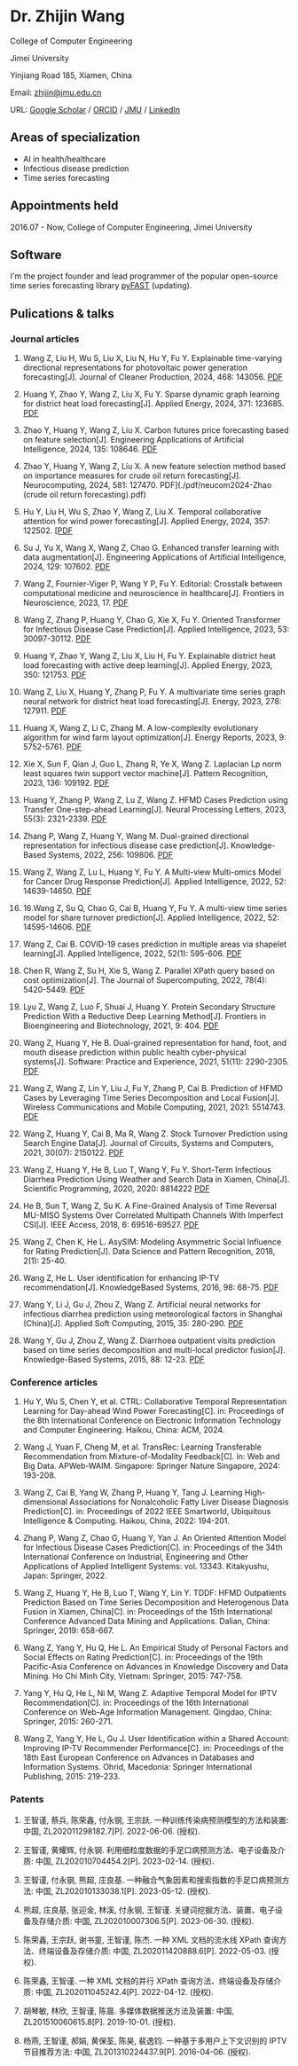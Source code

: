 # Dr. Zhijin Wang

College of Computer Engineering

Jimei University

Yinjiang Road 185, Xiamen, China

Email: zhijin@jmu.edu.cn

URL: [Google Scholar](https://scholar.google.com/citations?user=rKUpBpMAAAAJ&hl=en) / [ORCID](https://orcid.org/0000-0002-7962-2827) / [JMU](https://cec.jmu.edu.cn/info/1008/5733.htm) / [LinkedIn](https://www.linkedin.com/in/zhijinwang/) 

## Areas of specialization

- AI in health/healthcare
- Infectious disease prediction
- Time series forecasting

## Appointments held

2016.07 - Now, College of Computer Engineering, Jimei University

## Software

I'm the project founder and lead programmer of the popular open-source time series forecasting library [pyFAST](http://github.com/freepose/fast) (updating).

## Pulications & talks

### Journal articles

1. Wang Z, Liu H, Wu S, Liu X, Liu N, Hu Y, Fu Y. Explainable time-varying directional representations for photovoltaic power generation forecasting[J]. Journal of Cleaner Production, 2024, 468: 143056. [PDF](./pdf/jclepro2024-Wang%20%28CoDR%29.pdf)

2. Huang Y, Zhao Y, Wang Z, Liu X, Fu Y. Sparse dynamic graph learning for district heat load forecasting[J]. Applied Energy, 2024, 371: 123685. [PDF](./pdf/apen2024-Huang%20%28SDGNN%29.pdf)

3. Zhao Y, Huang Y, Wang Z, Liu X. Carbon futures price forecasting based on feature selection[J]. Engineering Applications of Artificial Intelligence, 2024, 135: 108646. [PDF](./pdf/eaai2024-Zhao%20%28Carbon%20futures%20price%29.pdf)

4. Zhao Y, Huang Y, Wang Z, Liu X. A new feature selection method based on importance measures for crude oil return forecasting[J]. Neurocomputing, 2024, 581: 127470. PDF](./pdf/neucom2024-Zhao (crude oil return forecasting).pdf) 

5. Hu Y, Liu H, Wu S, Zhao Y, Wang Z, Liu X. Temporal collaborative attention for wind power forecasting[J]. Applied Energy, 2024, 357: 122502. [[PDF](./pdf/apen2024-Hu%20%28TCOAT%29.pdf)

6. Su J, Yu X, Wang X, Wang Z, Chao G. Enhanced transfer learning with data augmentation[J]. Engineering Applications of Artificial Intelligence, 2024, 129: 107602. [PDF](./pdf/coauthor/eaai2024-Su%20%28Enhanced%20transfer%20learning%20with%20data%20augmentation%29.pdf)

7. Wang Z, Fournier-Viger P, Wang Y P, Fu Y. Editorial: Crosstalk between computational medicine and neuroscience in healthcare[J]. Frontiers in Neuroscience, 2023, 17. [PDF](./pdf/fnins2023-Wang%20%28Editorial%29.pdf)

8. Wang Z, Zhang P, Huang Y, Chao G, Xie X, Fu Y. Oriented Transformer for Infectious Disease Case Prediction[J]. Applied Intelligence, 2023, 53: 30097-30112. [PDF](./pdf/apin2023-Wang%20%28ORIT%29.pdf)

9. Huang Y, Zhao Y, Wang Z, Liu X, Liu H, Fu Y. Explainable district heat load forecasting with active deep learning[J]. Applied Energy, 2023, 350: 121753. [PDF](./pdf/apen2023-Huang%20%28Ac-GRN%29.pdf)

10. Wang Z, Liu X, Huang Y, Zhang P, Fu Y. A multivariate time series graph neural network for district heat load forecasting[J]. Energy, 2023, 278: 127911. [PDF](./pdf/energy2023-Wang%20%28GAIN%29.pdf)

11. Huang X, Wang Z, Li C, Zhang M. A low-complexity evolutionary algorithm for wind farm layout optimization[J]. Energy Reports, 2023, 9: 5752-5761. [PDF](./pdf/)

12. Xie X, Sun F, Qian J, Guo L, Zhang R, Ye X, Wang Z. Laplacian Lp norm least squares twin support vector machine[J]. Pattern Recognition, 2023, 136: 109192. [PDF](./pdf/coauthor/pr2022%20%28Laplacian%20Lp%20norm%20least%20squares%20twin%20support%20vector%20machine%29.pdf)

13. Huang Y, Zhang P, Wang Z, Lu Z, Wang Z. HFMD Cases Prediction using Transfer One-step-ahead Learning[J]. Neural Processing Letters, 2023, 55(3): 2321-2339. [PDF](./pdf/nepl2022-Huang.pdf)

14. Zhang P, Wang Z, Huang Y, Wang M. Dual-grained directional representation for infectious disease case prediction[J]. Knowledge-Based Systems, 2022, 256: 109806. [PDF](./pdf/kbs2022-Zhang.pdf)

15. Wang Z, Wang Z, Lu L, Huang Y, Fu Y. A Multi-view Multi-omics Model for Cancer Drug Response Prediction[J]. Applied Intelligence, 2022, 52: 14639-14650. [PDF](./pdf/apin2022-Wang%20%28MvMo%29.pdf)

16. 16.Wang Z, Su Q, Chao G, Cai B, Huang Y, Fu Y. A multi-view time series model for share turnover prediction[J]. Applied Intelligence, 2022, 52: 14595-14606. [PDF](./pdf/apin2022-Wang%20%28MvT%29.pdf)

17. Wang Z, Cai B. COVID-19 cases prediction in multiple areas via shapelet learning[J]. Applied Intelligence, 2022, 52(1): 595-606. [PDF](./pdf/apin2021-Wang%20%28MSL%29.pdf) 

18. Chen R, Wang Z, Su H, Xie S, Wang Z. Parallel XPath query based on cost optimization[J]. The Journal of Supercomputing, 2022, 78(4): 5420-5449. [PDF](http://doi.org/10.1007/s11227-021-04074-y) 

19. Lyu Z, Wang Z, Luo F, Shuai J, Huang Y. Protein Secondary Structure Prediction With a Reductive Deep Learning Method[J]. Frontiers in Bioengineering and Biotechnology, 2021, 9: 404. [PDF](./pdf/fbioe2021-Lyu.pdf)

20. Wang Z, Huang Y, He B. Dual-grained representation for hand, foot, and mouth disease prediction within public health cyber-physical systems[J]. Software: Practice and Experience, 2021, 51(11): 2290-2305. [PDF](./pdf/spe2020-Wang.pdf)

21. Wang Z, Wang Z, Lin Y, Liu J, Fu Y, Zhang P, Cai B. Prediction of HFMD Cases by Leveraging Time Series Decomposition and Local Fusion[J]. Wireless Communications and Mobile Computing, 2021, 2021: 5514743. [PDF](./pdf/wcmc2021-Wang.pdf)

22. Wang Z, Huang Y, Cai B, Ma R, Wang Z. Stock Turnover Prediction using Search Engine Data[J]. Journal of Circuits, Systems and Computers, 2021, 30(07): 2150122. [PDF](./pdf/jcsc2020-Wang.pdf)

23. Wang Z, Huang Y, He B, Luo T, Wang Y, Fu Y. Short-Term Infectious Diarrhea Prediction Using Weather and Search Data in Xiamen, China[J]. Scientific Programming, 2020, 2020: 8814222 [PDF](./pdf/sp2020-Wang.pdf)

24. He B, Sun T, Wang Z, Su K. A Fine-Grained Analysis of Time Reversal MU-MISO Systems Over Correlated Multipath Channels With Imperfect CSI[J]. IEEE Access, 2018, 6: 69516-69527. [PDF](./pdf/coauthor/access2018-He%20%28A%20Fine-Grained%20Analysis%20of%20Time%20Reversal%20MU-MISO%20Systems%20Over%20Correlated%20Multipath%20Channels%20With%20Imperfect%20CSI%29.pdf)

25. Wang Z, Chen K, He L. AsySIM: Modeling Asymmetric Social Influence for Rating Prediction[J]. Data Science and Pattern Recognition, 2018, 2(1): 25-40. 

26. Wang Z, He L. User identification for enhancing IP-TV recommendation[J]. KnowledgeBased Systems, 2016, 98: 68-75. [PDF](./pdf/kbs2016-Wang.pdf)

27. Wang Y, Li J, Gu J, Zhou Z, Wang Z. Artificial neural networks for infectious diarrhea prediction using meteorological factors in Shanghai (China)[J]. Applied Soft Computing, 2015, 35: 280-290. [PDF](https://doi.org/10.1016/j.asoc.2015.05.047)

28. Wang Y, Gu J, Zhou Z, Wang Z. Diarrhoea outpatient visits prediction based on time series decomposition and multi-local predictor fusion[J]. Knowledge-Based Systems, 2015, 88: 12-23. [PDF](https://doi.org/10.1016/j.knosys.2015.08.013)

### Conference articles

1. Hu Y, Wu S, Chen Y, et al. CTRL: Collaborative Temporal Representation Learning for Day-ahead Wind Power Forecasting[C]. in: Proceedings of the 8th International Conference on Electronic Information Technology and Computer Engineering. Haikou, China: ACM, 2024.

2. Wang J, Yuan F, Cheng M, et al. TransRec: Learning Transferable Recommendation from Mixture-of-Modality Feedback[C]. in: Web and Big Data. APWeb-WAIM. Singapore: Springer Nature Singapore, 2024: 193-208. 

3. Wang Z, Cai B, Yang W, Zhang P, Huang Y, Tang J. Learning High-dimensional Associations for Nonalcoholic Fatty Liver Disease Diagnosis Prediction[C]. in: Proceedings of 2022 IEEE Smartworld, Ubiquitous Intelligence & Computing. Haikou, China, 2022: 194-201.

4. Zhang P, Wang Z, Chao G, Huang Y, Yan J. An Oriented Attention Model for Infectious Disease Cases Prediction[C]. in: Proceedings of the 34th International Conference on Industrial, Engineering and Other Applications of Applied Intelligent Systems: vol. 13343. Kitakyushu, Japan: Springer, 2022. 

5. Wang Z, Huang Y, He B, Luo T, Wang Y, Lin Y. TDDF: HFMD Outpatients Prediction Based on Time Series Decomposition and Heterogenous Data Fusion in Xiamen, China[C]. in: Proceedings of the 15th International Conference Advanced Data Mining and Applications. Dalian, China: Springer, 2019: 658-667. 

6. Wang Z, Yang Y, Hu Q, He L. An Empirical Study of Personal Factors and Social Effects on Rating Prediction[C]. in: Proceedings of the 19th Pacific-Asia Conference on Advances in Knowledge Discovery and Data Mining. Ho Chi Minh City, Vietnam: Springer, 2015: 747-758.

7. Yang Y, Hu Q, He L, Ni M, Wang Z. Adaptive Temporal Model for IPTV Recommendation[C]. in: Proceedings of the 16th International Conference on Web-Age Information Management. Qingdao, China: Springer, 2015: 260-271. 

8. Wang Z, Yang Y, He L, Gu J. User Identification within a Shared Account: Improving IP-TV Recommender Performance[C]. in: Proceedings of the 18th East European Conference on Advances in Databases and Information Systems. Ohrid, Macedonia: Springer International Publishing, 2015: 219-233. 

### Patents

1. 王智谨, 蔡兵, 陈荣鑫, 付永钢, 王宗跃. 一种训练传染病预测模型的方法和装置: 中国, ZL202011298182.7[P]. 2022-06-06. (授权).

2. 王智谨, 黄耀辉, 付永钢. 利用细粒度数据的手足口病预测方法、电子设备及介质: 中国, ZL202010704454.2[P]. 2023-02-14. (授权).

3. 王智谨, 付永钢, 熊超, 庄良基. 一种融合气象因素和搜索指数的手足口病预测方法: 中国, ZL202010133038.1[P]. 2023-05-12. (授权).

4. 熊超, 庄良基, 张迎金, 林溪, 付永钢, 王智谨. 关键词挖掘方法、装置、电子设备及存储介质: 中国, ZL202010007306.5[P]. 2023-06-30. (授权).

5. 陈荣鑫, 王宗跃, 谢书童, 王智谨, 陈杰. 一种 XML 文档的流水线 XPath 查询方法、终端设备及存储介质: 中国, ZL202011420888.6[P]. 2022-05-03. (授权).

6. 陈荣鑫, 王智谨. 一种 XML 文档的并行 XPath 查询方法、终端设备及存储介质: 中国, ZL202011045242.4[P]. 2022-04-12. (授权).

7. 胡琴敏, 林欣, 王智谨, 陈晨. 多媒体数据推送方法及装置: 中国, ZL201510060615.8[P]. 2019-10-01. (授权).

8. 杨燕, 王智谨, 郝娟, 黄保荃, 陈昊, 裴逸钧. 一种基于多用户上下文识别的 IPTV节目推荐方法: 中国, ZL201310224437.9[P]. 2016-04-06. (授权).

